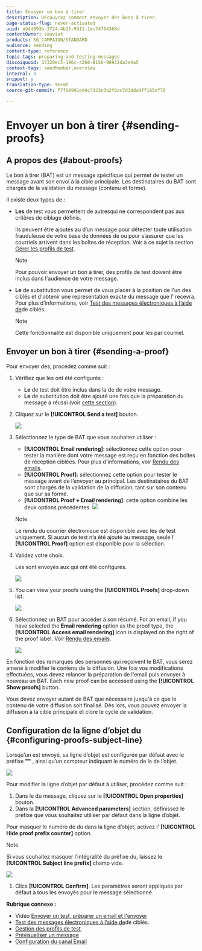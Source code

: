 ```yaml
---
title: Envoyer un bon à tirer
description: Découvrez comment envoyer des bons à tirer.
page-status-flag: never-activated
uuid: eb4d893b-3724-4b15-9312-1ec74784368d
contentOwner: sauviat
products: SG_CAMPAIGN/STANDARD
audience: sending
content-type: reference
topic-tags: preparing-and-testing-messages
discoiquuid: 37320ec5-196c-4260-8156-98932da3e4a5
context-tags: seedMember,overview
internal: n
snippet: y
translation-type: tm+mt
source-git-commit: f7f90991ed4c7323e3a2f8ac7d38da9ff165ef76

---
```



# Envoyer un bon à tirer {#sending-proofs}

## A propos des {#about-proofs}

Le bon à tirer (BAT) est un message spécifique qui permet de tester un message avant son envoi à la cible principale. Les destinataires du BAT sont chargés de la validation du message (contenu et forme).

Il existe deux types de :

* **Les** de test vous permettent de  autresqui ne correspondent pas aux critères de ciblage définis.

   Ils peuvent être ajoutés au  d’un message pour détecter toute utilisation frauduleuse de votre base de données de ou pour s’assurer que les courriels arrivent dans les boîtes de réception. Voir à ce sujet la section [Gérer les profils de test](../../audiences/using/managing-test-profiles.md).

   >[!NOTE]
   >
   >Pour pouvoir envoyer un bon à tirer, des profils de test doivent être inclus dans l&#39;audience de votre message.

* **Le** de substitution vous permet de vous placer à la position de l&#39;un des ciblés et d&#39;obtenir une représentation exacte du message que l&#39; recevra. Pour plus d’informations, voir [Test des messages électroniques à l’aide de](../../sending/using/testing-messages-using-target.md)de ciblés.

   >[!NOTE]
   >
   >Cette fonctionnalité est disponible uniquement pour les  par courriel.

## Envoyer un bon à tirer {#sending-a-proof}

Pour envoyer des, procédez comme suit :

1. Vérifiez que les ont été configurés :
   * **Le** de test doit être inclus dans la  de de votre message.
   * **Le** de substitution doit être ajouté une fois que la préparation du message a réussi (voir [cette section](../../sending/using/testing-messages-using-target.md)).

1. Cliquez sur le **[!UICONTROL Send a test]** bouton.

   ![](assets/bat_select.png)

1. Sélectionnez le type de BAT que vous souhaitez utiliser :

   * **[!UICONTROL Email rendering]**: sélectionnez cette option pour tester la manière dont votre message est reçu en fonction des boîtes de réception ciblées. Pour plus d&#39;informations, voir [Rendu des emails](../../sending/using/email-rendering.md).
   * **[!UICONTROL Proof]**: sélectionnez cette option pour tester le message avant de l’envoyer au principal. Les destinataires du BAT sont chargés de la validation de la diffusion, tant sur son contenu que sur sa forme.
   * **[!UICONTROL Proof + Email rendering]**: cette option combine les deux options précédentes.
   ![](assets/bat_select1.png)

   >[!NOTE]
   >
   >Le rendu du courrier électronique est disponible avec les  de test uniquement. Si aucun de test n’a été ajouté au message, seule l’ **[!UICONTROL Proof]** option est disponible pour la sélection.

1. Validez votre choix.

   Les sont envoyés aux qui ont été configurés.

   ![](assets/bat_select2.png)

1. You can view your proofs using the **[!UICONTROL Proofs]** drop-down list.

   ![](assets/bat_view.png)

1. Sélectionnez un BAT pour accéder à son résumé. For an email, if you have selected the **Email rendering** option as the proof type, the **[!UICONTROL Access email rendering]** icon is displayed on the right of the proof label. Voir [Rendu des emails](../../sending/using/email-rendering.md).

   ![](assets/bat_view2.png)

En fonction des remarques des personnes qui reçoivent le BAT, vous serez amené à modifier le contenu de la diffusion. Une fois vos modifications effectuées, vous devez relancer la préparation de l&#39;email puis envoyer à nouveau un BAT. Each new proof can be accessed using the **[!UICONTROL Show proofs]** button.

Vous devez envoyer autant de BAT que nécessaire jusqu&#39;à ce que le contenu de votre diffusion soit finalisé. Dès lors, vous pouvez envoyer la diffusion à la cible principale et clore le cycle de validation.

## Configuration de la ligne d’objet  du {#configuring-proofs-subject-line}

Lorsqu’un est envoyé, sa ligne d’objet est configurée par défaut avec le préfixe **&quot;&quot;** , ainsi qu’un compteur indiquant le numéro de la  de l’objet.

![](assets/proof-prefix.png)

Pour modifier la ligne d’objet par défaut à utiliser, procédez comme suit :

1. Dans le  du message, cliquez sur le **[!UICONTROL Open properties]** bouton.
1. Dans la **[!UICONTROL Advanced parameters]** section, définissez le préfixe que vous souhaitez utiliser par défaut dans la ligne d’objet.

Pour masquer le numéro de  du dans la ligne d’objet, activez l’ **[!UICONTROL Hide proof prefix counter]** option.

>[!NOTE]
>
>Si vous souhaitez masquer l’intégralité du préfixe du, laissez le **[!UICONTROL Subject line prefix]** champ vide.

![](assets/proof-prefix-configuration.png)

1. Clics **[!UICONTROL Confirm]**. Les paramètres seront appliqués par défaut à tous les envoyés pour le message sélectionné.

**Rubrique connexe :**

* Vidéo [Envoyer un test, préparer un email et l&#39;envoyer](https://docs.adobe.com/content/help/en/campaign-learn/campaign-standard-tutorials/getting-started/sending-test-preparing-sending-email.html)
* [Test des messages électroniques à l’aide de](../../sending/using/testing-messages-using-target.md)de ciblés.
* [Gestion des profils de test](../../audiences/using/managing-test-profiles.md).
* [Prévisualiser un message](../../sending/using/previewing-messages.md)
* [Configuration du canal Email](../../administration/using/configuring-email-channel.md)

